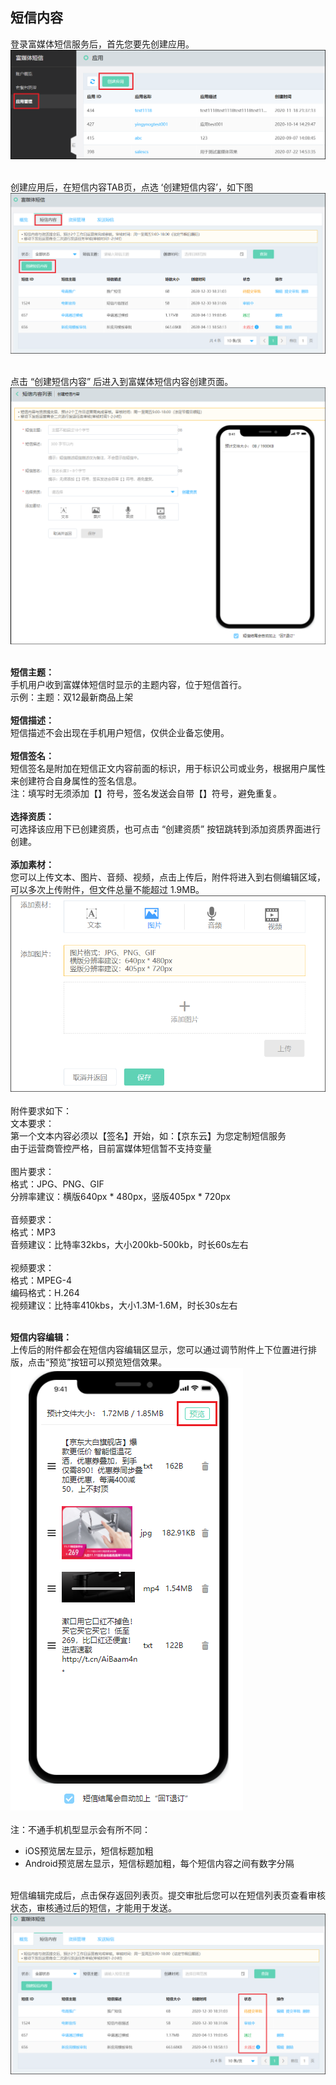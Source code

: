 ## 短信内容<br> 

登录富媒体短信服务后，首先您要先创建应用。 <br>
![创建应用](../../../../image/Cloud-Communication/Rich-Media-SMS/rms-003.png)<br><br>

创建应用后，在短信内容TAB页，点选 ‘创建短信内容’，如下图<br>
![创建应用](../../../../image/Cloud-Communication/Rich-Media-SMS/rms-008.png)<br><br>

点击 “创建短信内容” 后进入到富媒体短信内容创建页面。<br>
![短信内容创建](../../../../image/Cloud-Communication/Rich-Media-SMS/rms-009.png)<br><br>

**短信主题：**<br>
手机用户收到富媒体短信时显示的主题内容，位于短信首行。<br>
示例：主题：双12最新商品上架<br><br>
**短信描述：**<br>
短信描述不会出现在手机用户短信，仅供企业备忘使用。<br><br>
**短信签名：**<br>
短信签名是附加在短信正文内容前面的标识，用于标识公司或业务，根据用户属性来创建符合自身属性的签名信息。<br>
注：填写时无须添加【】符号，签名发送会自带【】符号，避免重复。<br><br>
**选择资质：**<br>
可选择该应用下已创建资质，也可点击 “创建资质” 按钮跳转到添加资质界面进行创建。<br><br>
**添加素材：**<br>
您可以上传文本、图片、音频、视频，点击上传后，附件将进入到右侧编辑区域，可以多次上传附件，但文件总量不能超过 1.9MB。<br>
![添加素材](../../../../image/Cloud-Communication/Rich-Media-SMS/rms-011.png)<br><br>
附件要求如下：<br>
文本要求：<br>
第一个文本内容必须以【签名】开始，如：【京东云】为您定制短信服务<br>
由于运营商管控严格，目前富媒体短信暂不支持变量<br><br>
图片要求：<br>
格式：JPG、PNG、GIF<br>
分辨率建议：横版640px * 480px，竖版405px * 720px<br><br>
音频要求：<br>
格式：MP3<br>
音频建议：比特率32kbs，大小200kb-500kb，时长60s左右<br><br>
视频要求：<br>
格式：MPEG-4<br>
编码格式：H.264<br>
视频建议：比特率410kbs，大小1.3M-1.6M，时长30s左右<br><br>

**短信内容编辑：**<br>
上传后的附件都会在短信内容编辑区显示，您可以通过调节附件上下位置进行排版，点击“预览”按钮可以预览短信效果。<br> 
 ![短信内容编辑](../../../../image/Cloud-Communication/Rich-Media-SMS/rms-012.png)<br><br>
注：不通手机机型显示会有所不同：<br>
- iOS预览居左显示，短信标题加粗<br>
- Android预览居左显示，短信标题加粗，每个短信内容之间有数字分隔<br><br>

短信编辑完成后，点击保存返回列表页。提交审批后您可以在短信列表页查看审核状态，审核通过后的短信，才能用于发送。<br>
![短信内容列表](../../../../image/Cloud-Communication/Rich-Media-SMS/rms-013.png)
